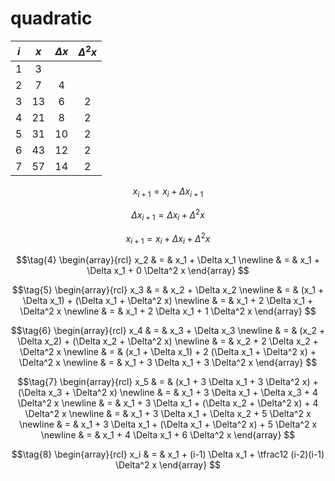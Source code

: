 # quadratic
$i$ | $x$ | $\Delta x$ | $\Delta^2 x$
:-: | :-: | :-: | :-: |
1 |  3 |    |
2 |  7 |  4 |
3 | 13 |  6 | 2
4 | 21 |  8 | 2
5 | 31 | 10 | 2
6 | 43 | 12 | 2
7 | 57 | 14 | 2

$$\tag{1}
x_{i+1} = x_i + \Delta x_{i+1}
$$

$$\tag{2}
\Delta x_{i+1} = \Delta x_i + \Delta^2 x
$$

$$\tag{3}
x_{i+1} = x_i + \Delta x_i + \Delta^2 x
$$

$$\tag{4}
\begin{array}{rcl}
x_2 & = & x_1 + \Delta x_1 \newline
& = & x_1 + \Delta x_1 + 0 \Delta^2 x
\end{array}
$$

$$\tag{5}
\begin{array}{rcl}
x_3 & = & x_2 + \Delta x_2 \newline
& = & (x_1 + \Delta x_1) + (\Delta x_1 + \Delta^2 x) \newline
& = & x_1 + 2 \Delta x_1 + \Delta^2 x \newline
& = & x_1 + 2 \Delta x_1 + 1 \Delta^2 x
\end{array}
$$

$$\tag{6}
\begin{array}{rcl}
x_4 & = & x_3 + \Delta x_3 \newline
& = & (x_2 + \Delta x_2) + (\Delta x_2 + \Delta^2 x) \newline
& = & x_2 + 2 \Delta x_2 + \Delta^2 x \newline
& = & (x_1 + \Delta x_1) + 2 (\Delta x_1 + \Delta^2 x) + \Delta^2 x \newline
& = & x_1 + 3 \Delta x_1 + 3 \Delta^2 x
\end{array}
$$

$$\tag{7}
\begin{array}{rcl}
x_5 & = & (x_1 + 3 \Delta x_1 + 3 \Delta^2 x) + (\Delta x_3 + \Delta^2 x) \newline
& = & x_1 + 3 \Delta x_1 + \Delta x_3 + 4 \Delta^2 x \newline
& = & x_1 + 3 \Delta x_1 + (\Delta x_2 + \Delta^2 x) + 4 \Delta^2 x \newline
& = & x_1 + 3 \Delta x_1 + \Delta x_2 + 5 \Delta^2 x \newline
& = & x_1 + 3 \Delta x_1 + (\Delta x_1 + \Delta^2 x) + 5 \Delta^2 x \newline
& = & x_1 + 4 \Delta x_1 + 6 \Delta^2 x
\end{array}
$$

$$\tag{8}
\begin{array}{rcl}
x_i & = & x_1 + (i-1) \Delta x_1 + \tfrac12 (i-2)(i-1) \Delta^2 x
\end{array}
$$